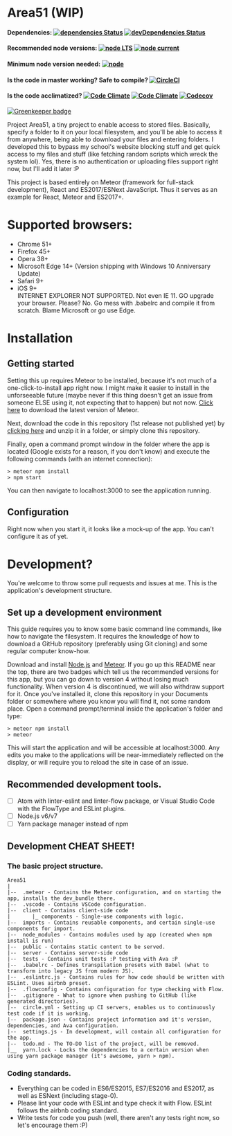 # Area51 (WIP)
#### Dependencies: [![dependencies Status](https://david-dm.org/ibujs/area51/status.svg?style=flat-square)](https://david-dm.org/ibujs/area51) [![devDependencies Status](https://david-dm.org/ibujs/area51/dev-status.svg?style=flat-square)](https://david-dm.org/ibujs/area51?type=dev)
#### Recommended node versions: [![node LTS](https://img.shields.io/badge/node%20LTS-6.11.0-brightgreen.svg?style=flat-square)](https://nodejs.org/en/download/) [![node current](https://img.shields.io/badge/node%20current-8.1.3-brightgreen.svg?style=flat-square)](https://nodejs.org/en/download/current/)
#### Minimum node version needed: [![node](https://img.shields.io/badge/node-%3E%3D4-brightgreen.svg?style=flat-square)](https://github.com/nodejs/LTS#lts-schedule)
#### Is the code in master working? Safe to compile? [![CircleCI](https://img.shields.io/circleci/project/github/retrixe/Area51.svg?style=flat-square)](https://circleci.com/gh/retrixe/Area51)
#### Is the code acclimatized? [![Code Climate](https://img.shields.io/codeclimate/github/retrixe/Area51.svg?style=flat-square)](https://codeclimate.com/github/retrixe/Area51) [![Code Climate](https://img.shields.io/codeclimate/issues/github/retrixe/Area51.svg?style=flat-square)](https://codeclimate.com/github/retrixe/Area51/issues) [![Codecov](https://img.shields.io/codecov/c/github/retrixe/Area51.svg?style=flat-square)](https://codecov.io/gh/retrixe/Area51)

[![Greenkeeper badge](https://badges.greenkeeper.io/retrixe/Area51.svg)](https://greenkeeper.io/)

Project Area51, a tiny project to enable access to stored files. Basically, specify a folder to it on your local filesystem, and you'll be able to access it from anywhere, being able to download your files and entering folders. I developed this to bypass my school's website blocking stuff and get quick access to my files and stuff (like fetching random scripts which wreck the system lol). Yes, there is no authentication or uploading files support right now, but I'll add it later :P

This project is based entirely on Meteor (framework for full-stack development), React and ES2017/ESNext JavaScript. Thus it serves as an example for React, Meteor and ES2017+.

# Supported browsers:
- Chrome 51+
- Firefox 45+
- Opera 38+
- Microsoft Edge 14+ (Version shipping with Windows 10 Anniversary Update)
- Safari 9+
- iOS 9+  
INTERNET EXPLORER NOT SUPPORTED. Not even IE 11. GO upgrade your browser. Please? No. Go mess with .babelrc and compile it from scratch. Blame Microsoft or go use Edge.

# Installation
## Getting started
Setting this up requires Meteor to be installed, because it's not much of a one-click-to-install app right now. I might make it easier to install in the unforseeable future (maybe never if this thing doesn't get an issue from someone ELSE using it, not expecting that to happen) but not now. [Click here](https://www.meteor.com/install) to download the latest version of Meteor.

Next, download the code in this repository (1st release not published yet) by [clicking here](https://github.com/ibujs/Area51/archive/master.zip) and unzip it in a folder, or simply clone this repository.

Finally, open a command prompt window in the folder where the app is located (Google exists for a reason, if you don't know) and execute the following commands (with an internet connection):
```
> meteor npm install
> npm start
```
You can then navigate to localhost:3000 to see the application running.
## Configuration
Right now when you start it, it looks like a mock-up of the app. You can't configure it as of yet.
# Development?
You're welcome to throw some pull requests and issues at me. This is the application's development structure.
## Set up a development environment
This guide requires you to know some basic command line commands, like how to navigate the filesystem. It requires the knowledge of how to download a GitHub repository (preferably using Git cloning) and some regular computer know-how.

Download and install [Node.js](https://nodejs.org) and [Meteor](https://www.meteor.com). If you go up this README near the top, there are two badges which tell us the recommended versions for this app, but you can go down to version 4 without losing much functionality. When version 4 is discontinued, we will also withdraw support for it. Once you've installed it, clone this repository in your Documents folder or somewhere where you know you will find it, not some random place. Open a command prompt/terminal inside the application's folder and type:
```
> meteor npm install
> meteor
```
This will start the application and will be accessible at localhost:3000. Any edits you make to the applications will be near-immediately reflected on the display, or will require you to reload the site in case of an issue.

## Recommended development tools.
- [ ] Atom with linter-eslint and linter-flow package, or Visual Studio Code with the FlowType and ESLint plugins.
- [ ] Node.js v6/v7
- [ ] Yarn package manager instead of npm

## Development CHEAT SHEET!
### The basic project structure.
```
Area51
|
|--  .meteor - Contains the Meteor configuration, and on starting the app, installs the dev_bundle there.
|--  .vscode - Contains VSCode configuration.
|--  client - Contains client-side code
|       |_ components - Single-use components with logic.
|--  imports - Contains reusable components, and certain single-use components for import.
|--  node_modules - Contains modules used by app (created when npm install is run)
|--  public - Contains static content to be served.
|--  server - Contains server-side code
|--  tests - Contains unit tests :P testing with Ava :P
|--  .babelrc - Defines transpilation presets with Babel (what to transform into legacy JS from modern JS).
|--  .eslintrc.js - Contains rules for how code should be written with ESLint. Uses airbnb preset.
|--  .flowconfig - Contains configuration for type checking with Flow.
|--  .gitignore - What to ignore when pushing to GitHub (like generated directories).
|--  circle.yml - Setting up CI servers, enables us to continuously test code if it is working.
|--  package.json - Contains project information and it's version, dependencies, and Ava configuration.
|--  settings.js - In development, will contain all configuration for the app.
|--  todo.md - The TO-DO list of the project, will be removed.
|__  yarn.lock - Locks the dependencies to a certain version when using yarn package manager (it's awesome, yarn > npm).
```

### Coding standards.
- Everything can be coded in ES6/ES2015, ES7/ES2016 and ES2017, as well as ESNext (including stage-0).
- Please lint your code with ESLint and type check it with Flow. ESLint follows the airbnb coding standard.
- Write tests for code you push (well, there aren't any tests right now, so let's encourage them :P)